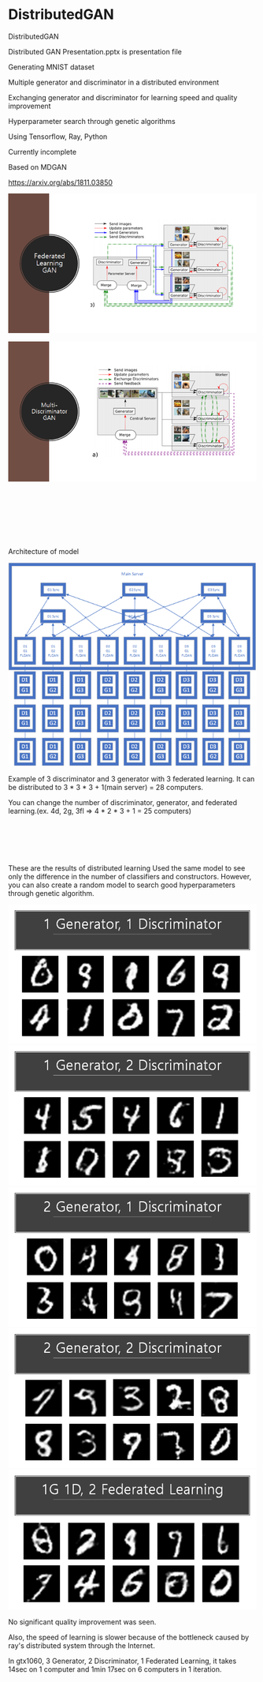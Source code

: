 # DistributedGAN
DistributedGAN

Distributed GAN Presentation.pptx is presentation file

Generating MNIST dataset

Multiple generator and discriminator in a distributed environment

Exchanging generator and discriminator for learning speed and quality improvement

Hyperparameter search through genetic algorithms

Using Tensorflow, Ray, Python

Currently incomplete

Based on MDGAN 

https://arxiv.org/abs/1811.03850

![architecture](./results/FLGAN.png)

![architecture](./results/MDGAN.png)


<br  /><br  /><br  /><br  /><br  /><br  />


Architecture of model

![architecture](./results/architecture.png)

Example of 3 discriminator and 3 generator with 3 federated learning. It can be distributed to 3 * 3 * 3 + 1(main server) = 28 computers.

You can change the number of discriminator, generator, and federated learning.(ex. 4d, 2g, 3fl => 4 * 2 * 3 + 1 = 25 computers)
<br  /><br  /><br  /><br  /><br  /><br  />

These are the results of distributed learning
Used the same model to see only the difference in the number of classifiers and constructors.
However, you can also create a random model to search good hyperparameters through genetic algorithm.

![architecture](./results/1g1d.png)
![architecture](./results/1g2d.png)
![architecture](./results/2g1d.png)
![architecture](./results/2g2d.png)
![architecture](./results/1g1d2fl.png)

No significant quality improvement was seen.

Also, the speed of learning is slower because of the bottleneck caused by ray's distributed system through the Internet.

In gtx1060, 3 Generator, 2 Discriminator, 1 Federated Learning, it takes 14sec on 1 computer and 1min 17sec on 6 computers in 1 iteration.
